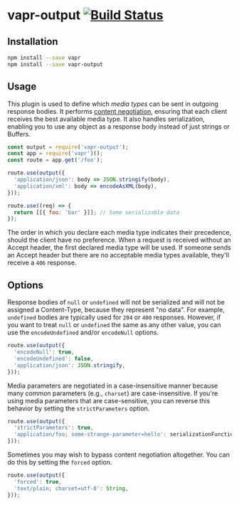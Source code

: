 # vapr-output [![Build Status](https://travis-ci.org/JoshuaWise/vapr-output.svg?branch=master)](https://travis-ci.org/JoshuaWise/vapr-output)

## Installation

```bash
npm install --save vapr
npm install --save vapr-output
```

## Usage

This plugin is used to define which *media types* can be sent in outgoing response bodies. It performs [content negotiation](https://tools.ietf.org/html/rfc7231#section-3.4), ensuring that each client receives the best available media type. It also handles serialization, enabling you to use any object as a response body instead of just strings or Buffers.

```js
const output = require('vapr-output');
const app = require('vapr')();
const route = app.get('/foo');

route.use(output({
  'application/json': body => JSON.stringify(body),
  'application/xml': body => encodeAsXML(body),
}));

route.use((req) => {
  return [[{ foo: 'bar' }]]; // Some serializable data
});
```

The order in which you declare each media type indicates their precedence, should the client have no preference. When a request is received without an Accept header, the first declared media type will be used. If someone sends an Accept header but there are no acceptable media types available, they'll receive a `406` response.

## Options

Response bodies of `null` or `undefined` will not be serialized and will not be assigned a Content-Type, because they represent "no data". For example, `undefined` bodies are typically used for `204` or `400` responses. However, if you want to treat `null` or `undefined` the same as any other value, you can use the `encodeUndefined` and/or `encodeNull` options.

```js
route.use(output({
  'encodeNull': true,
  'encodeUndefined': false,
  'application/json': JSON.stringify,
}));
```

Media parameters are negotiated in a case-insensitive manner because many common parameters (e.g., `charset`) are case-insensitive. If you're using media parameters that are case-sensitive, you can reverse this behavior by setting the `strictParameters` option.

```js
route.use(output({
  'strictParameters': true,
  'application/foo; some-strange-parameter=hello': serializationFunction,
}));
```

Sometimes you may wish to bypass content negotiation altogether. You can do this by setting the `forced` option.

```js
route.use(output({
  'forced': true,
  'text/plain; charset=utf-8': String,
}));
```
